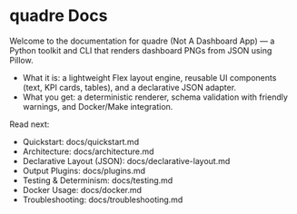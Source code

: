 # quadre Docs

Welcome to the documentation for quadre (Not A Dashboard App) — a Python toolkit and CLI that renders dashboard PNGs from JSON using Pillow.

- What it is: a lightweight Flex layout engine, reusable UI components (text, KPI cards, tables), and a declarative JSON adapter.
- What you get: a deterministic renderer, schema validation with friendly warnings, and Docker/Make integration.

Read next:
- Quickstart: docs/quickstart.md
- Architecture: docs/architecture.md
- Declarative Layout (JSON): docs/declarative-layout.md
- Output Plugins: docs/plugins.md
- Testing & Determinism: docs/testing.md
- Docker Usage: docs/docker.md
- Troubleshooting: docs/troubleshooting.md
